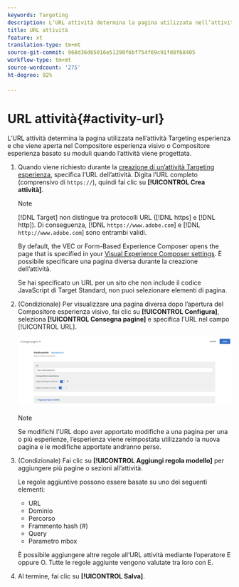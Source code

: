 ```yaml
---
keywords: Targeting
description: L’URL attività determina la pagina utilizzata nell’attività Targeting esperienza e che viene aperta nel Compositore esperienza visivo o Compositore esperienza basato su moduli di Adobe Target quando l’attività viene progettata.
title: URL attività
feature: xt
translation-type: tm+mt
source-git-commit: 968d36d65016e51290f6bf754f69c91fd8f68405
workflow-type: tm+mt
source-wordcount: '275'
ht-degree: 92%

---
```



# URL attività{#activity-url}

L’URL attività determina la pagina utilizzata nell’attività Targeting esperienza e che viene aperta nel Compositore esperienza visivo o Compositore esperienza basato su moduli quando l’attività viene progettata.

1. Quando viene richiesto durante la [creazione di un’attività Targeting esperienza](/help/c-activities/t-experience-target/t-xt-create/xt-create.md), specifica l’URL dell’attività. Digita l’URL completo (comprensivo di `https://`), quindi fai clic su **[!UICONTROL Crea attività]**.

   >[!NOTE]
   >
   >[!DNL Target] non distingue tra protocolli URL ([!DNL https] e [!DNL http]). Di conseguenza, [!DNL `https://www.adobe.com`] e [!DNL `http://www.adobe.com`] sono entrambi validi.
   >
   >By default, the VEC or Form-Based Experience Composer opens the page that is specified in your [Visual Experience Composer settings](/help/administrating-target/visual-experience-composer-set-up.md). È possibile specificare una pagina diversa durante la creazione dell’attività.
   >
   >Se hai specificato un URL per un sito che non include il codice JavaScript di Target Standard, non puoi selezionare elementi di pagina.

1. (Condizionale) Per visualizzare una pagina diversa dopo l’apertura del Compositore esperienza visivo, fai clic su **[!UICONTROL Configura]**, seleziona **[!UICONTROL Consegna pagine]** e specifica l’URL nel campo [!UICONTROL URL].

   ![Finestra di dialogo Consegna pagine](/help/c-activities/t-experience-target/t-xt-create/assets/url-config-new.png)

   >[!NOTE]
   >
   >Se modifichi l’URL dopo aver apportato modifiche a una pagina per una o più esperienze, l’esperienza viene reimpostata utilizzando la nuova pagina e le modifiche apportate andranno perse.

1. (Condizionale) Fai clic su **[!UICONTROL Aggiungi regola modello]** per aggiungere più pagine o sezioni all’attività.

   Le regole aggiuntive possono essere basate su uno dei seguenti elementi:

   * URL
   * Dominio
   * Percorso
   * Frammento hash (#)
   * Query
   * Parametro mbox

   È possibile aggiungere altre regole all’URL attività mediante l’operatore E oppure O. Tutte le regole aggiunte vengono valutate tra loro con E.

1. Al termine, fai clic su **[!UICONTROL Salva]**.